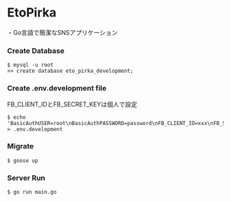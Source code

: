 # EtoPirka
・Go言語で簡潔なSNSアプリケーション

### Create Database

```
$ mysql -u root
>> create database eto_pirka_development;
```

### Create .env.development file

FB_CLIENT_IDとFB_SECRET_KEYは個人で設定

```
$ echo 'BasicAuthUSER=root\nBasicAuthPASSWORD=password\nFB_CLIENT_ID=xxx\nFB_SECRET_KEY=xxx\nFB_HOST=http://localhost:3000/auth/callback/facebook\nDB_USER_NAME=root\nDATABASE_NAME=eto_pirka_development' > .env.development
```

### Migrate

```
$ goose up
```

### Server Run

```
$ go run main.go
```
